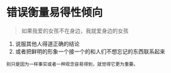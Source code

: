 # 错误衡量易得性倾向

> 如果我爱的女孩不在身边，我就爱身边的女孩

1. 说服其他人得道正确的结论
2. 或者把鲜明的形象一个接一个的和人们不想忘记的东西联系起来

`别只是因为一样事实或者一种观念容易得到，就觉得它更为重要。`
